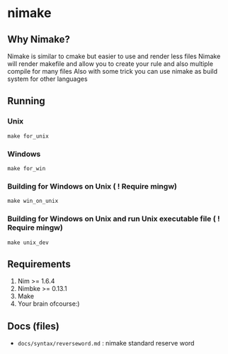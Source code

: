 # nimake

## Why Nimake?

Nimake is similar to cmake but easier to use and render less files
Nimake will render makefile and allow you to create your rule and also multiple compile for many files
Also with some trick you can use nimake as build system for other languages

## Running

### Unix

    make for_unix

### Windows

    make for_win

### Building for Windows on Unix ( ! Require mingw)

    make win_on_unix

### Building for Windows on Unix and run Unix executable file ( ! Require mingw)

    make unix_dev

## Requirements

1. Nim >= 1.6.4
2. Nimbke >= 0.13.1
3. Make
4. Your brain ofcourse:)

## Docs (files)

-   `docs/syntax/reverseword.md` : nimake standard reserve word
